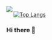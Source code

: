 <img align="left" src="https://github-readme-stats-git-master-summerxx27.vercel.app/api?username=summerxx27&show_icons=true&include_all_commits=true" />

[![Top Langs](https://github-readme-stats.vercel.app/api/top-langs/?username=summerxx27)](https://github.com/summerxx27/github-readme-stats)
### Hi there 👋

<!--
**summerxx27/summerxx27** is a ✨ _special_ ✨ repository because its `README.md` (this file) appears on your GitHub profile.

Here are some ideas to get you started:

- 🔭 I’m currently working on ...
- 🌱 I’m currently learning ...
- 👯 I’m looking to collaborate on ...
- 🤔 I’m looking for help with ...
- 💬 Ask me about ...
- 📫 How to reach me: ...
- 😄 Pronouns: ...
- ⚡ Fun fact: ...
-->
